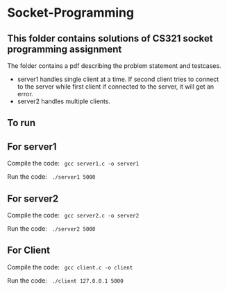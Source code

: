 # Socket-Programming
## This folder contains solutions of CS321 socket programming assignment

The folder contains a pdf describing the problem statement and testcases.

- server1 handles single client at a time. If second client tries to connect to the server while first client if connected to the server, it will get an error.
- server2 handles multiple clients.

## To run

## For server1
Compile the code:
``` gcc server1.c -o server1```

Run the code:
``` ./server1 5000```

## For server2

Compile the code:
``` gcc server2.c -o server2```

Run the code:
``` ./server2 5000```

## For Client

Compile the code:
``` gcc client.c -o client```

Run the code:
``` ./client 127.0.0.1 5000```

